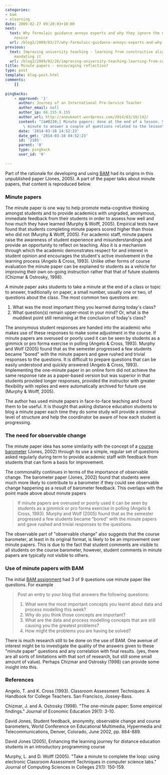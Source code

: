 ```yaml
---
categories:
- bam
- elearning
date: 2009-02-27 09:20:03+10:00
next:
  text: Why formulaic guidance annoys experts and why they ignore the needs of the
    novice
  url: /blog2/2009/02/27/why-formulaic-guidance-annoys-experts-and-why-they-ignore-the-needs-of-the-novice/
previous:
  text: Improving university teaching - learning from constructive alignment by *NOT*
    mandating it
  url: /blog2/2009/02/26/improving-university-teaching-learning-from-constructive-alignment-by-not-mandating-it/
title: Minute papers - encouraging reflection?
type: post
template: blog-post.html
comments:
    []
    
pingbacks:
    - approved: '1'
      author: Journey of an International Pre-Service Teacher
      author_email: null
      author_ip: 66.155.9.155
      author_url: http://anoukmatt.wordpress.com/2014/03/10/142/
      content: "[&#8230;] Minute papers: done at the end of a lesson. Students take a\
        \ minute to answer a couple of questions related to the lesson\_ [&#8230;]"
      date: '2014-03-10 14:52:23'
      date_gmt: '2014-03-10 04:52:23'
      id: '2185'
      parent: '0'
      type: pingback
      user_id: '0'
    
---
```

Part of the rationale for developing and using [BAM](/blog2/research/bam-blog-aggregation-management/) had its origins in this unpublished paper (Jones, 2005). A part of the paper talks about minute papers, that content is reproduced below.

### Minute papers

The minute paper is one way to help promote meta-cognitive thinking amongst students and to provide academics with ungraded, anonymous, immediate feedback from their students in order to assess how well and how much they have learned (Murphy & Wolff, 2005). Empirical tests have found that students completing minute papers scored higher than those who did not (Murphy & Wolff, 2005). For academic staff, minute papers raise the awareness of student experience and misunderstandings and provide an opportunity to reflect on teaching. Also it is a mechanism through which the academic demonstrates respect for and interest in student opinion and encourages the student's active involvement in the learning process (Angelo & Cross, 1993). Unlike other forms of course evaluation the minute paper can be explained to students as a vehicle for improving their own on-going instruction rather that that of future students (Chizmar & Ostrosky, 1998).

A minute paper asks students to take a minute at the end of a class or topic to answer, traditionally on paper, a small number, usually one or two, of questions about the class. The most common two questions are:

1. What was the most important thing you learned during today's class?
2. What question(s) remain upper-most in your mind? Or, what is the muddiest point still remaining at the conclusion of today's class?

The anonymous student responses are handed into the academic who makes use of these responses to make some adjustment in the course. If minute papers are overused or poorly used it can be seen by students as a gimmick or pro forma exercise in polling (Angelo & Cross, 1993). Murphy and Wolf (2005) found that as the semester progressed a few students became "bored" with the minute papers and gave rushed and trivial responses to the questions. It is difficult to prepare questions that can be easily understood and quickly answered (Angelo & Cross, 1993). Implementing the one-minute paper in an online form did not achieve the same response rate as a paper-based version but was superior in that students provided longer responses, provided the instructor with greater flexibility with replies and were automatically archived for future use (Murphy & Wolff, 2005).

The author has used minute papers in face-to-face teaching and found them to be useful. It is thought that asking distance education students to blog a minute paper each time they do some study will provide a minimal level of structure and help the coordinator be aware of how each student is progressing.

### The need for observable change

The minute paper idea has some similarity with the concept of a [course barometer](https://djon.es/Publications/barometer_2.pdf) (Jones, 2002) through its use a simple, regular set of questions asked regularly during term to provide academic staff with feedback from students that can form a basis for improvement.

The commonality continues in terms of the importance of observable change. The barometer paper (Jones, 2002) found that students were much more likely to contribute to a barometer if they could see observable change happening as a result of barometer feedback. This overlaps with the point made above about minute papers

> If minute papers are overused or poorly used it can be seen by students as a gimmick or pro forma exercise in polling (Angelo & Cross, 1993). Murphy and Wolf (2005) found that as the semester progressed a few students became "bored" with the minute papers and gave rushed and trivial responses to the questions.

The observable part of "observable change" also suggests that the course barometer, at least in its original format, is likely to be an improvement over minute papers. This is due to the fact that student comments are visible to all students on the course barometer, however, student comments in minute papers are typically not visible to others.

### Use of minute papers with BAM

The initial [BAM assignment](http://webfuse.cqu.edu.au/Courses/2006/T2/COIS20025/Assessment/Item_3/) had 3 of 9 questions use minute paper like questions. For example

> Post an entry to your blog that answers the following questions:
> 
> 1. What were the most important concepts you learnt about data and process modelling this week?
> 2. Why do you think those concepts are important?
> 3. What are the data and process modelling concepts that are still causing you the greatest problems?
> 4. How might the problems you are having be solved?

There is much research still to be done on the use of BAM. One avenue of interest might be to investigate the quality of the answers given to these "minute paper" questions and any correlation with final results. (yes, there are all sorts of limitations with that sort of research, but still some small amount of value). Perhaps Chizmar and Ostrosky (1998) can provide some insight into this.

### References

Angelo, T. and K. Cross (1993). Classroom Assessment Techniques: A Handbook for College Teachers. San Francisco, Jossey-Bass.

Chizmar, J. and A. Ostrosky (1998). "The one-minute paper: Some empirical findings." Journal of Economic Education 29(1): 3-10.

David Jones, Student feedback, anonymity, observable change and course barometers, World Conference on Educational Multimedia, Hypermedia and Telecommunications, Denver, Colorado, June 2002, pp. 884-889.

David Jones (2005), Enhancing the learning journey for distance education students in an introductory programming course

Murphy, L. and D. Wolff (2005). "Take a minute to complete the loop: using electronic Classroom Assessment Techniques in computer science labs." Journal of Computing Sciences in Colleges 21(1): 150-159.